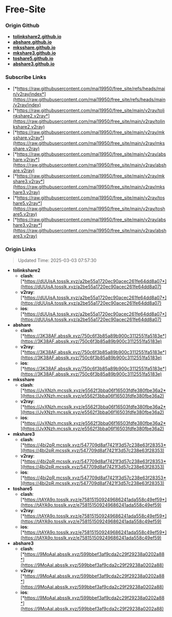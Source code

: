 # Free-Site

### Origin Github

- [**tolinkshare2.github.io**](https://github.com/tolinkshare2/tolinkshare2.github.io)
- [**abshare.github.io**](https://github.com/abshare/abshare.github.io)
- [**mksshare.github.io**](https://github.com/mksshare/mksshare.github.io)
- [**mkshare3.github.io**](https://github.com/mkshare3/mkshare3.github.io)
- [**toshare5.github.io**](https://github.com/toshare5/toshare5.github.io)
- [**abshare3.github.io**](https://github.com/abshare3/abshare3.github.io)

### Subscribe Links

- [*https://raw.githubusercontent.com/mai19950/free_site/refs/heads/main/v2ray/index*](https://raw.githubusercontent.com/mai19950/free_site/refs/heads/main/v2ray/index)
- [*https://raw.githubusercontent.com/mai19950/free_site/main/v2ray/tolinkshare2.v2ray*](https://raw.githubusercontent.com/mai19950/free_site/main/v2ray/tolinkshare2.v2ray)
- [*https://raw.githubusercontent.com/mai19950/free_site/main/v2ray/mksshare.v2ray*](https://raw.githubusercontent.com/mai19950/free_site/main/v2ray/mksshare.v2ray)
- [*https://raw.githubusercontent.com/mai19950/free_site/main/v2ray/abshare.v2ray*](https://raw.githubusercontent.com/mai19950/free_site/main/v2ray/abshare.v2ray)
- [*https://raw.githubusercontent.com/mai19950/free_site/main/v2ray/mkshare3.v2ray*](https://raw.githubusercontent.com/mai19950/free_site/main/v2ray/mkshare3.v2ray)
- [*https://raw.githubusercontent.com/mai19950/free_site/main/v2ray/toshare5.v2ray*](https://raw.githubusercontent.com/mai19950/free_site/main/v2ray/toshare5.v2ray)
- [*https://raw.githubusercontent.com/mai19950/free_site/main/v2ray/abshare3.v2ray*](https://raw.githubusercontent.com/mai19950/free_site/main/v2ray/abshare3.v2ray)

### Origin Links

> Updated Time: 2025-03-03 07:57:30

- **tolinkshare2**
  - **clash**: [*https://dUUjsA.tosslk.xyz/a2be55a1720ec90acec261fe64dd8a07*](https://dUUjsA.tosslk.xyz/a2be55a1720ec90acec261fe64dd8a07)
  - **v2ray**: [*https://dUUjsA.tosslk.xyz/a2be55a1720ec90acec261fe64dd8a07*](https://dUUjsA.tosslk.xyz/a2be55a1720ec90acec261fe64dd8a07)
  - **ios**: [*https://dUUjsA.tosslk.xyz/a2be55a1720ec90acec261fe64dd8a07*](https://dUUjsA.tosslk.xyz/a2be55a1720ec90acec261fe64dd8a07)
- **abshare**
  - **clash**: [*https://3K38AF.absslk.xyz/750c6f3b85a89b900c3112551fa5183e*](https://3K38AF.absslk.xyz/750c6f3b85a89b900c3112551fa5183e)
  - **v2ray**: [*https://3K38AF.absslk.xyz/750c6f3b85a89b900c3112551fa5183e*](https://3K38AF.absslk.xyz/750c6f3b85a89b900c3112551fa5183e)
  - **ios**: [*https://3K38AF.absslk.xyz/750c6f3b85a89b900c3112551fa5183e*](https://3K38AF.absslk.xyz/750c6f3b85a89b900c3112551fa5183e)
- **mksshare**
  - **clash**: [*https://JvXNzh.mcsslk.xyz/e5562f3bba06f16503fdfe380fbe36a2*](https://JvXNzh.mcsslk.xyz/e5562f3bba06f16503fdfe380fbe36a2)
  - **v2ray**: [*https://JvXNzh.mcsslk.xyz/e5562f3bba06f16503fdfe380fbe36a2*](https://JvXNzh.mcsslk.xyz/e5562f3bba06f16503fdfe380fbe36a2)
  - **ios**: [*https://JvXNzh.mcsslk.xyz/e5562f3bba06f16503fdfe380fbe36a2*](https://JvXNzh.mcsslk.xyz/e5562f3bba06f16503fdfe380fbe36a2)
- **mkshare3**
  - **clash**: [*https://4bi2pR.mcsslk.xyz/547709d8af7421f3d57c238e63f28353*](https://4bi2pR.mcsslk.xyz/547709d8af7421f3d57c238e63f28353)
  - **v2ray**: [*https://4bi2pR.mcsslk.xyz/547709d8af7421f3d57c238e63f28353*](https://4bi2pR.mcsslk.xyz/547709d8af7421f3d57c238e63f28353)
  - **ios**: [*https://4bi2pR.mcsslk.xyz/547709d8af7421f3d57c238e63f28353*](https://4bi2pR.mcsslk.xyz/547709d8af7421f3d57c238e63f28353)
- **toshare5**
  - **clash**: [*https://tAYA9o.tosslk.xyz/e758151509249686241ada558c49ef59*](https://tAYA9o.tosslk.xyz/e758151509249686241ada558c49ef59)
  - **v2ray**: [*https://tAYA9o.tosslk.xyz/e758151509249686241ada558c49ef59*](https://tAYA9o.tosslk.xyz/e758151509249686241ada558c49ef59)
  - **ios**: [*https://tAYA9o.tosslk.xyz/e758151509249686241ada558c49ef59*](https://tAYA9o.tosslk.xyz/e758151509249686241ada558c49ef59)
- **abshare3**
  - **clash**: [*https://9MoAal.absslk.xyz/599bbef3af9cda2c29f29238a0202a88*](https://9MoAal.absslk.xyz/599bbef3af9cda2c29f29238a0202a88)
  - **v2ray**: [*https://9MoAal.absslk.xyz/599bbef3af9cda2c29f29238a0202a88*](https://9MoAal.absslk.xyz/599bbef3af9cda2c29f29238a0202a88)
  - **ios**: [*https://9MoAal.absslk.xyz/599bbef3af9cda2c29f29238a0202a88*](https://9MoAal.absslk.xyz/599bbef3af9cda2c29f29238a0202a88)
